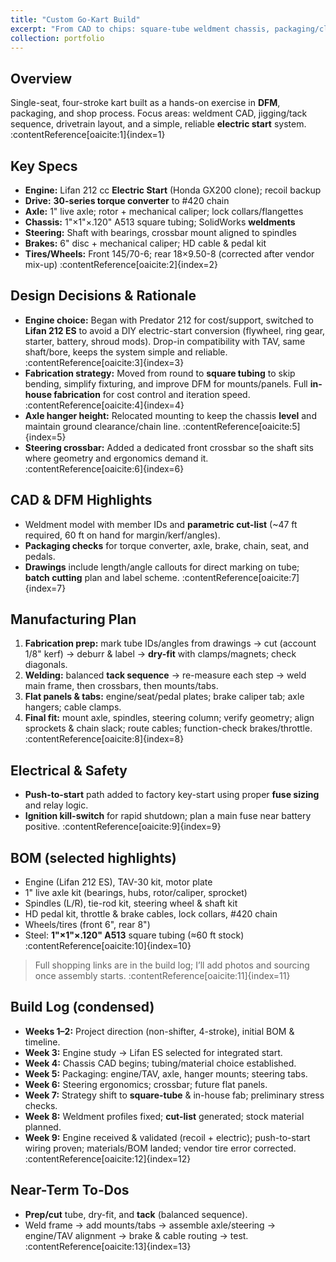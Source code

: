 ```yaml
---
title: "Custom Go-Kart Build"
excerpt: "From CAD to chips: square-tube weldment chassis, packaging/clearance checks, optimized cut plan, push-to-start integration, and a practical fab workflow."
collection: portfolio
---
```


## Overview
Single-seat, four-stroke kart built as a hands-on exercise in **DFM**, packaging, and shop process. Focus areas: weldment CAD, jigging/tack sequence, drivetrain layout, and a simple, reliable **electric start** system. :contentReference[oaicite:1]{index=1}

## Key Specs
- **Engine:** Lifan 212 cc **Electric Start** (Honda GX200 clone); recoil backup  
- **Drive:** **30-series torque converter** to #420 chain  
- **Axle:** 1" live axle; rotor + mechanical caliper; lock collars/flangettes  
- **Chassis:** 1"×1"×.120" A513 square tubing; SolidWorks **weldments**  
- **Steering:** Shaft with bearings, crossbar mount aligned to spindles  
- **Brakes:** 6" disc + mechanical caliper; HD cable & pedal kit  
- **Tires/Wheels:** Front 145/70-6; rear 18×9.50-8 (corrected after vendor mix-up) :contentReference[oaicite:2]{index=2}

## Design Decisions & Rationale
- **Engine choice:** Began with Predator 212 for cost/support, switched to **Lifan 212 ES** to avoid a DIY electric-start conversion (flywheel, ring gear, starter, battery, shroud mods). Drop-in compatibility with TAV, same shaft/bore, keeps the system simple and reliable. :contentReference[oaicite:3]{index=3}  
- **Fabrication strategy:** Moved from round to **square tubing** to skip bending, simplify fixturing, and improve DFM for mounts/panels. Full **in-house fabrication** for cost control and iteration speed. :contentReference[oaicite:4]{index=4}  
- **Axle hanger height:** Relocated mounting to keep the chassis **level** and maintain ground clearance/chain line. :contentReference[oaicite:5]{index=5}  
- **Steering crossbar:** Added a dedicated front crossbar so the shaft sits where geometry and ergonomics demand it. :contentReference[oaicite:6]{index=6}

## CAD & DFM Highlights
- Weldment model with member IDs and **parametric cut-list** (~47 ft required, 60 ft on hand for margin/kerf/angles).  
- **Packaging checks** for torque converter, axle, brake, chain, seat, and pedals.  
- **Drawings** include length/angle callouts for direct marking on tube; **batch cutting** plan and label scheme. :contentReference[oaicite:7]{index=7}

## Manufacturing Plan
1. **Fabrication prep:** mark tube IDs/angles from drawings → cut (account 1/8" kerf) → deburr & label → **dry-fit** with clamps/magnets; check diagonals.  
2. **Welding:** balanced **tack sequence** → re-measure each step → weld main frame, then crossbars, then mounts/tabs.  
3. **Flat panels & tabs:** engine/seat/pedal plates; brake caliper tab; axle hangers; cable clamps.  
4. **Final fit:** mount axle, spindles, steering column; verify geometry; align sprockets & chain slack; route cables; function-check brakes/throttle. :contentReference[oaicite:8]{index=8}

## Electrical & Safety
- **Push-to-start** path added to factory key-start using proper **fuse sizing** and relay logic.  
- **Ignition kill-switch** for rapid shutdown; plan a main fuse near battery positive. :contentReference[oaicite:9]{index=9}

## BOM (selected highlights)
- Engine (Lifan 212 ES), TAV-30 kit, motor plate  
- 1" live axle kit (bearings, hubs, rotor/caliper, sprocket)  
- Spindles (L/R), tie-rod kit, steering wheel & shaft kit  
- HD pedal kit, throttle & brake cables, lock collars, #420 chain  
- Wheels/tires (front 6", rear 8")  
- Steel: **1"×1"×.120" A513** square tubing (≈60 ft stock) :contentReference[oaicite:10]{index=10}

> Full shopping links are in the build log; I’ll add photos and sourcing once assembly starts. :contentReference[oaicite:11]{index=11}

## Build Log (condensed)
- **Weeks 1–2:** Project direction (non-shifter, 4-stroke), initial BOM & timeline.  
- **Week 3:** Engine study → Lifan ES selected for integrated start.  
- **Week 4:** Chassis CAD begins; tubing/material choice established.  
- **Week 5:** Packaging: engine/TAV, axle, hanger mounts; steering tabs.  
- **Week 6:** Steering ergonomics; crossbar; future flat panels.  
- **Week 7:** Strategy shift to **square-tube** & in-house fab; preliminary stress checks.  
- **Week 8:** Weldment profiles fixed; **cut-list** generated; stock material planned.  
- **Week 9:** Engine received & validated (recoil + electric); push-to-start wiring proven; materials/BOM landed; vendor tire error corrected. :contentReference[oaicite:12]{index=12}

## Near-Term To-Dos
- **Prep/cut** tube, dry-fit, and **tack** (balanced sequence).  
- Weld frame → add mounts/tabs → assemble axle/steering → engine/TAV alignment → brake & cable routing → test. :contentReference[oaicite:13]{index=13} 
